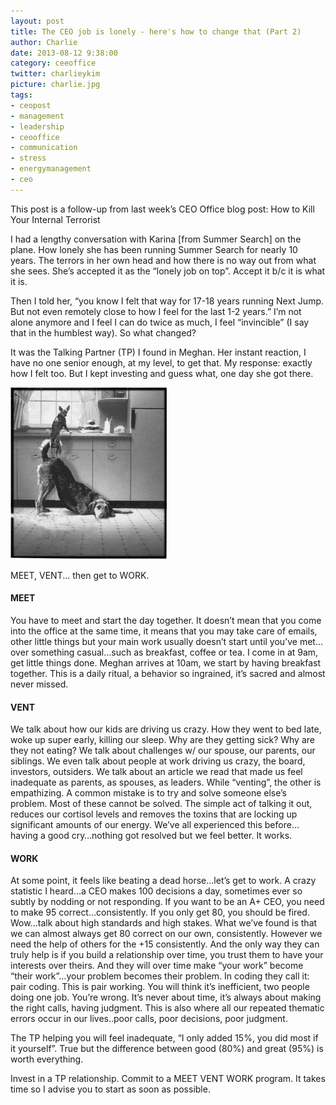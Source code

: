 ```yaml
---
layout: post
title: The CEO job is lonely - here's how to change that (Part 2)
author: Charlie
date: 2013-08-12 9:38:00
category: ceeoffice
twitter: charlieykim
picture: charlie.jpg
tags:
- ceopost
- management
- leadership
- ceooffice
- communication
- stress
- energymanagement
- ceo
---
```


This post is a follow-up from last week’s CEO Office blog post: How to Kill Your Internal Terrorist

I had a lengthy conversation with Karina \[from Summer Search\] on the plane. How lonely she has been running Summer Search for nearly 10 years. The terrors in her own head and how there is no way out from what she sees. She’s accepted it as the “lonely job on top”. Accept it b/c it is what it is.

Then I told her, “you know I felt that way for 17-18 years running Next Jump. But not even remotely close to how I feel for the last 1-2 years.” I’m not alone anymore and I feel I can do twice as much, I feel “invincible” (I say that in the humblest way). So what changed? 

It was the Talking Partner (TP) I found in Meghan. Her instant reaction, I have no one senior enough, at my level, to get that. My response: exactly how I felt too. But I kept investing and guess what, one day she got there.

![dog teamwork](/images/two_dogs.png)

MEET, VENT... then get to WORK.

#### MEET

You have to meet and start the day together. It doesn’t mean that you come into the office at the same time, it means that you may take care of emails, other little things but your main work usually doesn’t start until you’ve met…over something casual…such as breakfast, coffee or tea. I come in at 9am, get little things done. Meghan arrives at 10am, we start by having breakfast together. This is a daily ritual, a behavior so ingrained, it’s sacred and almost never missed.

#### VENT

We talk about how our kids are driving us crazy. How they went to bed late, woke up super early, killing our sleep. Why are they getting sick? Why are they not eating? We talk about challenges w/ our spouse, our parents, our siblings. We even talk about people at work driving us crazy, the board, investors, outsiders. We talk about an article we read that made us feel inadequate as parents, as spouses, as leaders. While “venting”, the other is empathizing. A common mistake is to try and solve someone else’s problem. Most of these cannot be solved. The simple act of talking it out, reduces our cortisol levels and removes the toxins that are locking up significant amounts of our energy.  We’ve all experienced this before…having a good cry…nothing got resolved but we feel better. It works.

#### WORK

At some point, it feels like beating a dead horse…let’s get to work. A crazy statistic I heard…a CEO makes 100 decisions a day, sometimes ever so subtly by nodding or not responding. If you want to be an A+ CEO, you need to make 95 correct…consistently. If you only get 80, you should be fired. Wow…talk about high standards and high stakes. What we’ve found is that we can almost always get 80 correct on our own, consistently. However we need the help of others for the +15 consistently. And the only way they can truly help is if you build a relationship over time, you trust them to have your interests over theirs. And they will over time make “your work” become “their work”…your problem becomes their problem. In coding they call it: pair coding. This is pair working. You will think it’s inefficient, two people doing one job. You’re wrong. It’s never about time, it’s always about making the right calls, having judgment. This is also where all our repeated thematic errors occur in our lives..poor calls, poor decisions, poor judgment. 

The TP helping you will feel inadequate, “I only added 15%, you did most if it yourself”. True but the difference between good (80%) and great (95%) is worth everything. 

Invest in a TP relationship. Commit to a MEET VENT WORK program. It takes time so I advise you to start as soon as possible.
